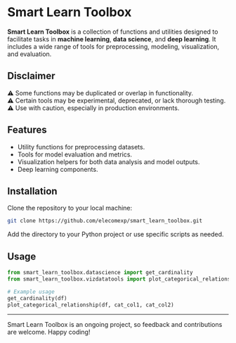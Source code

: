 
# Smart Learn Toolbox

**Smart Learn Toolbox** is a collection of functions and utilities designed to facilitate tasks in **machine learning**, **data science**, and **deep learning**. It includes a wide range of tools for preprocessing, modeling, visualization, and evaluation. 

## Disclaimer 

⚠️ Some functions may be duplicated or overlap in functionality.  
⚠️ Certain tools may be experimental, deprecated, or lack thorough testing.  
⚠️ Use with caution, especially in production environments.

## Features

- Utility functions for preprocessing datasets.
- Tools for model evaluation and metrics.
- Visualization helpers for both data analysis and model outputs.
- Deep learning components.

## Installation

Clone the repository to your local machine:
```bash
git clone https://github.com/elecomexp/smart_learn_toolbox.git
```

Add the directory to your Python project or use specific scripts as needed.

## Usage

```python
from smart_learn_toolbox.datascience import get_cardinality
from smart_learn_toolbox.vizdatatools import plot_categorical_relationship

# Example usage
get_cardinality(df)
plot_categorical_relationship(df, cat_col1, cat_col2)
```
---

Smart Learn Toolbox is an ongoing project, so feedback and contributions are welcome. Happy coding!
